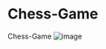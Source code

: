 # Chess-Game
Chess-Game
![image](https://github.com/johnsontopno/Chess-Game/assets/66691981/73bef8e5-a13b-49fe-bf2e-13dd07eb2f08)
